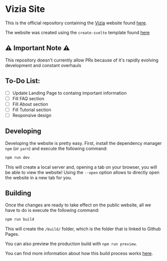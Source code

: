 # Vizia Site

This is the official repository containing the [Vizia](https://github.com/vizia/vizia) website found [here](TODO).

The website was created using the `create-svelte` template found [here](https://github.com/sveltejs/kit/tree/master/packages/create-svelte)

## ⚠️ Important Note ⚠️

This repository doesn't currently allow PRs because of it's rapidly evolving development and constant overhauls

## To-Do List:

- [ ] Update Landing Page to containg important information
- [ ] Fill FAQ section
- [ ] Fill About section
- [ ] Fill Tutorial section
- [ ] Responsive design

## Developing

Developing the website is pretty easy. First, install the dependency manager `npm` (or `yarn`) and execute the following command:

```bash
npm run dev
```

This will create a local server and, opening a tab on your browser, you will be able to view the website! Using the `--open` option allows to directly open the website in a new tab for you.

## Building

Once the changes are ready to take effect on the public website, all we have to do is execute the following command:

```bash
npm run build
```

This will create the `/build/` folder, which is the folder that is linked to Github Pages.

You can also preview the production build with `npm run preview`.

You can find more information about how this build process works [here](https://kit.svelte.dev/docs/adapters).
